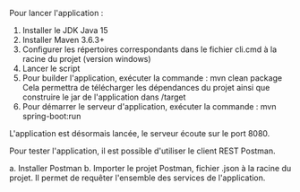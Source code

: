 Pour lancer l'application :

1. Installer le JDK Java 15
2. Installer Maven 3.6.3+
3. Configurer les répertoires correspondants dans le fichier cli.cmd à la racine du projet (version windows)
4. Lancer le script
5. Pour builder l'application, exécuter la commande :
      mvn clean package
   Cela permettra de télécharger les dépendances du projet ainsi que construire le jar de l'application dans /target
6. Pour démarrer le serveur d'application, exécuter la commande :
      mvn spring-boot:run
      
L'application est désormais lancée, le serveur écoute sur le port 8080.

Pour tester l'application, il est possible d'utiliser le client REST Postman.

a. Installer Postman
b. Importer le projet Postman, fichier .json à la racine du projet. Il permet de requêter l'ensemble des services de l'application.
